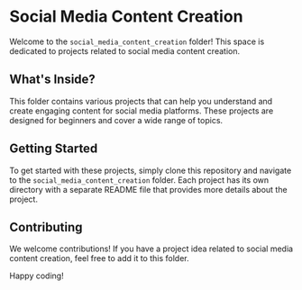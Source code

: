 # Social Media Content Creation

Welcome to the `social_media_content_creation` folder! This space is dedicated to projects related to social media content creation. 

## What's Inside?

This folder contains various projects that can help you understand and create engaging content for social media platforms. These projects are designed for beginners and cover a wide range of topics.
## Getting Started

To get started with these projects, simply clone this repository and navigate to the `social_media_content_creation` folder. Each project has its own directory with a separate README file that provides more details about the project. 

## Contributing

We welcome contributions! If you have a project idea related to social media content creation, feel free to add it to this folder.

Happy coding!
